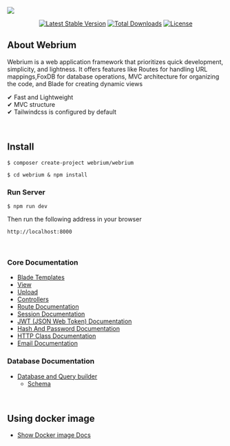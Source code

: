 ![](https://repository-images.githubusercontent.com/267562756/4fc935ef-900e-48c5-b08d-9cfd151a9782)

<div align="center">

[![Latest Stable Version](https://poser.pugx.org/webrium/webrium/v)](//packagist.org/packages/webrium/webrium) [![Total Downloads](https://poser.pugx.org/webrium/webrium/downloads)](//packagist.org/packages/webrium/webrium)  [![License](https://poser.pugx.org/webrium/webrium/license)](//packagist.org/packages/webrium/webrium)

</div>

## About Webrium

Webrium is a web application framework that prioritizes quick development, simplicity, and lightness. It offers features like Routes for handling URL mappings,FoxDB for database operations, MVC architecture for organizing the code, and Blade for creating dynamic views


✔ Fast and Lightweight <br>
✔ MVC structure <br>
✔ Tailwindcss is configured by default <br>

<br>

## Install
```
$ composer create-project webrium/webrium
```

```
$ cd webrium & npm install
```

### Run Server
```
$ npm run dev
```

Then run the following address in your browser

`http://localhost:8000`

<br>

### Core Documentation
 * [Blade Templates](https://github.com/webrium/webrium/wiki/Blade-Templates)
 * [View](https://github.com/webrium/webrium/wiki/View)
 * [Upload](https://github.com/webrium/webrium/wiki/Upload)
 * [Controllers](https://github.com/webrium/webrium/wiki/controllers)
 * [Route Documentation](https://github.com/webrium/core/wiki/Route-Class-Documentation)
 * [Session Documentation](https://github.com/webrium/core/wiki/Session-Class-Documentation)
 * [JWT (JSON Web Token) Documentation](https://github.com/webrium/core/wiki/JWT-Documentation)
 * [Hash And Password Documentation](https://github.com/webrium/core/wiki/Hash-Class-Documentation)
 * [HTTP Class Documentation](https://github.com/webrium/core/wiki/HTTP-Class-Documentation)
 * [Email Documentation](https://github.com/webrium/core/wiki/Email-Documentation)

### Database Documentation
 - [Database and Query builder](https://github.com/webrium/foxdb)
   - [Schema](https://github.com/webrium/foxdb/wiki/Schema)
 
 
 
 <br>
 
 ## Using docker image
  - [Show Docker image Docs](https://github.com/webrium/docker-image)
